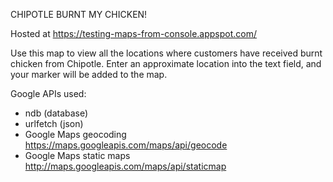 CHIPOTLE BURNT MY CHICKEN!

Hosted at https://testing-maps-from-console.appspot.com/

Use this map to view all the locations where customers have received burnt chicken from Chipotle. 
Enter an approximate location into the text field, and your marker will be added to the map. 


Google APIs used:
 - ndb (database)
 - urlfetch (json)
 - Google Maps geocoding https://maps.googleapis.com/maps/api/geocode
 - Google Maps static maps http://maps.googleapis.com/maps/api/staticmap